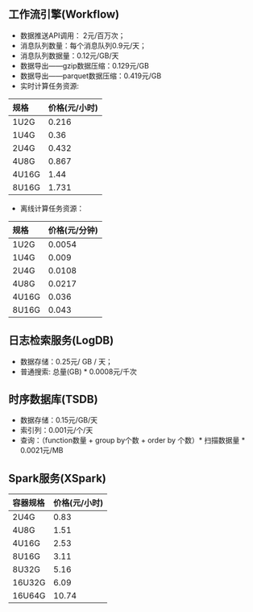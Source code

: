 ## 工作流引擎(Workflow)

* 数据推送API调用： 2元/百万次；
* 消息队列数量：每个消息队列0.9元/天； 
* 消息队列数据量：0.12元/GB/天
* 数据导出——gzip数据压缩：0.129元/GB
* 数据导出——parquet数据压缩：0.419元/GB
* 实时计算任务资源:

|规格|价格(元/小时)|
|:---|:---|
|1U2G|0.216|
|1U4G|0.36|
|2U4G|0.432|
|4U8G|0.867|
|4U16G|1.44|
|8U16G|1.731|

* 离线计算任务资源：

|规格|价格(元/分钟)|
|:---|:---|
|1U2G|0.0054|
|1U4G|0.009|
|2U4G|0.0108|
|4U8G|0.0217|
|4U16G|0.036|
|8U16G|0.043|

## 日志检索服务(LogDB)

* 数据存储：0.25元/ GB / 天；
* 普通搜索: 总量(GB) \* 0.0008元/千次

## 时序数据库(TSDB)

* 数据存储：0.15元/GB/天
* 索引列：0.001元/个/天
* 查询：（function数量 + group by个数 + order by 个数）\* 扫描数据量 \* 0.0021元/MB

## Spark服务(XSpark)

|容器规格|价格(元/小时)|
|:---|:---|
|2U4G|0.83|
|4U8G|1.51|
|4U16G|2.53|
|8U16G|3.11|
|8U32G|5.16|
|16U32G|6.09|
|16U64G|10.74|





